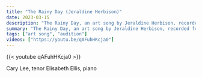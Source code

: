 ```yaml
---
title: "The Rainy Day (Jeraldine Herbison)"
date: 2023-03-15
description: "The Rainy Day, an art song by Jeraldine Herbison, recorded for an audition."
summary: "The Rainy Day, an art song by Jeraldine Herbison, recorded for an audition."
tags: ["art song", "audition"]
videos: ["https://youtu.be/qAFuhHKcja0"]
---
```


{{< youtube qAFuhHKcja0 >}}

Cary Lee, tenor
Elisabeth Ellis, piano
